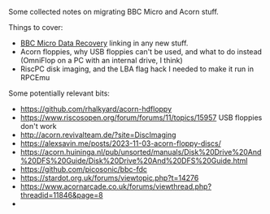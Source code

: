 Some collected notes on migrating BBC Micro and Acorn stuff.

Things to cover:

 - [BBC Micro Data Recovery](http://anjackson.net/keeping-codes/experiments/bbc-micro-data-recovery) linking in any new stuff.
 - Acorn floppies, why USB floppies can't be used, and what to do instead (OmniFlop on a PC with an internal drive, I think)
 - RiscPC disk imaging, and the LBA flag hack I needed to make it run in RPCEmu


Some potentially relevant bits:

- https://github.com/rhalkyard/acorn-hdfloppy
- https://www.riscosopen.org/forum/forums/11/topics/15957 USB floppies don't work
- http://acorn.revivalteam.de/?site=DiscImaging
- https://alexsavin.me/posts/2023-11-03-acorn-floppy-discs/
- https://acorn.huininga.nl/pub/unsorted/manuals/Disk%20Drive%20And%20DFS%20Guide/Disk%20Drive%20And%20DFS%20Guide.html
- https://github.com/picosonic/bbc-fdc
- https://stardot.org.uk/forums/viewtopic.php?t=14276
- https://www.acornarcade.co.uk/forums/viewthread.php?threadid=11846&page=8
- 